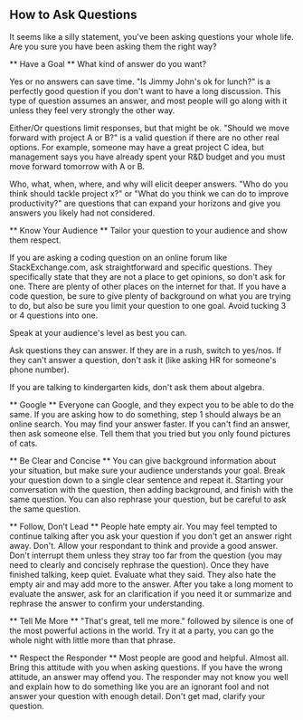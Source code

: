 ## How to Ask Questions
It seems like a silly statement, you've been asking questions your whole life.  Are you sure you have been asking them the right way?

** Have a Goal **
What kind of answer do you want? 

Yes or no answers can save time.  "Is Jimmy John's ok for lunch?" is a perfectly good question if you don't want to have a long discussion.  This type of question assumes an answer, and most people will go along with it unless they feel very strongly the other way.  

Either/Or questions limit responses, but that might be ok.  "Should we move forward with project A or B?" is a valid question if there are no other real options.  For example, someone may have a great project C idea, but management says you have already spent your R&D budget and you must move forward tomorrow with A or B.  

Who, what, when, where, and why will elicit deeper answers.  "Who do you think should tackle project x?" or "What do you think we can do to improve productivity?" are questions that can expand your horizons and give you answers you likely had not considered.

** Know Your Audience **
Tailor your question to your audience and show them respect.  

If you are asking a coding question on an online forum like StackExchange.com, ask straightforward and specific questions.  They specifically state that they are not a place to get opinions, so don't ask for one.  There are plenty of other places on the internet for that.  If you have a code question, be sure to give plenty of background on what you are trying to do, but also be sure you limit your question to one goal.  Avoid tucking 3 or 4 questions into one.

Speak at your audience's level as best you can.

Ask questions they can answer.  If they are in a rush, switch to yes/nos.  If they can't answer a question, don't ask it (like asking HR for someone's phone number).

If you are talking to kindergarten kids, don't ask them about algebra.

** Google **
Everyone can Google, and they expect you to be able to do the same.  If you are asking how to do something, step 1 should always be an online search.  You may find your answer faster.  If you can't find an answer, then ask someone else.  Tell them that you tried but you only found pictures of cats.

** Be Clear and Concise **
You can give background information about your situation, but make sure your audience understands your goal.  Break your question down to a single clear sentence and repeat it.  Starting your conversation with the question, then adding background, and finish with the same question.  You can also rephrase your question, but be careful to ask the same question.

** Follow, Don't Lead **
People hate empty air.  You may feel tempted to continue talking after you ask your question if you don't get an answer right away.  Don't.  Allow your respondant to think and provide a good answer.  Don't interrupt them unless they stray too far from the question (you may need to clearly and concisely rephrase the question).  Once they have finished talking, keep quiet.  Evaluate what they said.  They also hate the empty air and may add more to the answer.  After you take a long moment to evaluate the answer, ask for an clarification if you need it or summarize and rephrase the answer to confirm your understanding.

** Tell Me More **
"That's great, tell me more." followed by silence is one of the most powerful actions in the world.  Try it at a party, you can go the whole night with little more than that phrase.

** Respect the Responder **
Most people are good and helpful.  Almost all.  Bring this attitude with you when asking questions.  If you have the wrong attitude, an answer may offend you.  The responder may not know you well and explain how to do something like you are an ignorant fool and not answer your question with enough detail.  Don't get mad, clarify your question.

